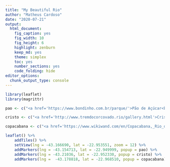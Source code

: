 ```yaml
---
title: "My Beautiful Rio" 
author: "Matheus Cardoso"
date: "2020-07-21"
output: 
  html_document: 
    fig_caption: yes
    fig_width: 10
    fig_height: 6
    highlight: zenburn
    keep_md: yes
    theme: simplex
    toc: yes
    number_sections: yes
    code_folding: hide
editor_options: 
  chunk_output_type: console
---
```





```r
library(leaflet)
library(magrittr)

pao <- c("<a href='https://www.bondinho.com.br/parque/'>Pão de Açúcar<br><small>(Option for English version on right top side)</small><br><img src='https://www.bondinho.com.br/_nuxt/img/bondinho-pao-de-acucar-footer-desktop-0b2f653.jpg' width='300' height='150'></a>")

cristo <- c("<a href='http://www.tremdocorcovado.rio/gallery.html'>Cristo Redentor<br><small>(Option for English version on right top side)</small><br><img src='https://upload.wikimedia.org/wikipedia/commons/thumb/8/87/Cristo_Redentor_-_Rio_de_Janeiro%2C_Brasil.jpg/640px-Cristo_Redentor_-_Rio_de_Janeiro%2C_Brasil.jpg?1595337262337' width='200' height='300'></a>")

copacabana <- c("<a href='https://www.wikiwand.com/en/Copacabana,_Rio_de_Janeiro'>Copacabana Beach<br><small>_____________________________________</small><br><img src='https://thumbor.thedailymeal.com/feB0qXZeVbTic7htl-L7Zb1o77w=/574x366/filters:format(webp)/https://www.thedailymeal.com/sites/default/files/2018/01/17/Copacabana%20Beach.Dreamstime.jpg' width='300' height='150'></a>")

leaflet() %>% 
    addTiles() %>% 
    setView(lng = -43.166690, lat = -22.953551, zoom = 12) %>% 
    addMarkers(lng = -43.154713, lat = -22.949999, popup = pao) %>% 
    addMarkers(lng = -43.21036, lat = -22.952330, popup = cristo) %>% 
    addMarkers(lng =  -43.178818, lat = -22.968510, popup = copacabana)
```

<!--html_preserve--><div id="htmlwidget-aed13e7d02fb08f3df44" style="width:960px;height:576px;" class="leaflet html-widget"></div>
<script type="application/json" data-for="htmlwidget-aed13e7d02fb08f3df44">{"x":{"options":{"crs":{"crsClass":"L.CRS.EPSG3857","code":null,"proj4def":null,"projectedBounds":null,"options":{}}},"calls":[{"method":"addTiles","args":["//{s}.tile.openstreetmap.org/{z}/{x}/{y}.png",null,null,{"minZoom":0,"maxZoom":18,"tileSize":256,"subdomains":"abc","errorTileUrl":"","tms":false,"noWrap":false,"zoomOffset":0,"zoomReverse":false,"opacity":1,"zIndex":1,"detectRetina":false,"attribution":"&copy; <a href=\"http://openstreetmap.org\">OpenStreetMap<\/a> contributors, <a href=\"http://creativecommons.org/licenses/by-sa/2.0/\">CC-BY-SA<\/a>"}]},{"method":"addMarkers","args":[-22.949999,-43.154713,null,null,null,{"interactive":true,"draggable":false,"keyboard":true,"title":"","alt":"","zIndexOffset":0,"opacity":1,"riseOnHover":false,"riseOffset":250},"<a href='https://www.bondinho.com.br/parque/'>Pão de Açúcar<br><small>(Option for English version on right top side)<\/small><br><img src='https://www.bondinho.com.br/_nuxt/img/bondinho-pao-de-acucar-footer-desktop-0b2f653.jpg' width='300' height='150'><\/a>",null,null,null,null,{"interactive":false,"permanent":false,"direction":"auto","opacity":1,"offset":[0,0],"textsize":"10px","textOnly":false,"className":"","sticky":true},null]},{"method":"addMarkers","args":[-22.95233,-43.21036,null,null,null,{"interactive":true,"draggable":false,"keyboard":true,"title":"","alt":"","zIndexOffset":0,"opacity":1,"riseOnHover":false,"riseOffset":250},"<a href='http://www.tremdocorcovado.rio/gallery.html'>Cristo Redentor<br><small>(Option for English version on right top side)<\/small><br><img src='https://upload.wikimedia.org/wikipedia/commons/thumb/8/87/Cristo_Redentor_-_Rio_de_Janeiro%2C_Brasil.jpg/640px-Cristo_Redentor_-_Rio_de_Janeiro%2C_Brasil.jpg?1595337262337' width='200' height='300'><\/a>",null,null,null,null,{"interactive":false,"permanent":false,"direction":"auto","opacity":1,"offset":[0,0],"textsize":"10px","textOnly":false,"className":"","sticky":true},null]},{"method":"addMarkers","args":[-22.96851,-43.178818,null,null,null,{"interactive":true,"draggable":false,"keyboard":true,"title":"","alt":"","zIndexOffset":0,"opacity":1,"riseOnHover":false,"riseOffset":250},"<a href='https://www.wikiwand.com/en/Copacabana,_Rio_de_Janeiro'>Copacabana Beach<br><small>_____________________________________<\/small><br><img src='https://thumbor.thedailymeal.com/feB0qXZeVbTic7htl-L7Zb1o77w=/574x366/filters:format(webp)/https://www.thedailymeal.com/sites/default/files/2018/01/17/Copacabana%20Beach.Dreamstime.jpg' width='300' height='150'><\/a>",null,null,null,null,{"interactive":false,"permanent":false,"direction":"auto","opacity":1,"offset":[0,0],"textsize":"10px","textOnly":false,"className":"","sticky":true},null]}],"setView":[[-22.953551,-43.16669],12,[]],"limits":{"lat":[-22.96851,-22.949999],"lng":[-43.21036,-43.154713]}},"evals":[],"jsHooks":[]}</script><!--/html_preserve-->

